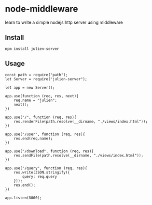 # node-middleware
learn to write a simple nodejs http server using middleware

## Install
```
npm install julien-server
```
## Usage
```
const path = require("path");
let Server = require("julien-server");

let app = new Server();

app.use(function (req, res, next){
	req.name = "julien";
	next();
})

app.use("/", function (req, res){
	res.renderFile(path.resolve(__dirname, "./views/index.html"));
})

app.use("/user", function (req, res){
	res.end(req.name);
})

app.use("/download", function (req, res){
	res.sendFile(path.resolve(__dirname, "./views/index.html"));
})

app.use("/query", function (req, res){
	res.write(JSON.stringify({
		query: req.query
	}));
	res.end();
})

app.listen(8000);
```
